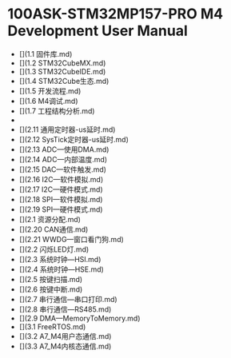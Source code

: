 # 100ASK-STM32MP157-PRO M4 Development User Manual
* [](1.1 固件库.md)
* [](1.2 STM32CubeMX.md)
* [](1.3 STM32CubeIDE.md)
* [](1.4 STM32Cube生态.md)
* [](1.5 开发流程.md)
* [](1.6 M4调试.md)
* [](1.7 工程结构分析.md)
* [](2.10通用定时器—PWM.md)
* [](2.11 通用定时器-us延时.md)
* [](2.12  SysTick定时器-us延时.md)
* [](2.13 ADC—使用DMA.md)
* [](2.14 ADC—内部温度.md)
* [](2.15 DAC—软件触发.md)
* [](2.16 I2C—软件模拟.md)
* [](2.17 I2C—硬件模式.md)
* [](2.18 SPI—软件模拟.md)
* [](2.19 SPI—硬件模式.md)
* [](2.1 资源分配.md)
* [](2.20 CAN通信.md)
* [](2.21 WWDG—窗口看门狗.md)
* [](2.2 闪烁LED灯.md)
* [](2.3 系统时钟—HSI.md)
* [](2.4 系统时钟—HSE.md)
* [](2.5 按键扫描.md)
* [](2.6 按键中断.md)
* [](2.7 串行通信—串口打印.md)
* [](2.8 串行通信—RS485.md)
* [](2.9 DMA—MemoryToMemory.md)
* [](3.1 FreeRTOS.md)
* [](3.2 A7_M4用户态通信.md)
* [](3.3 A7_M4内核态通信.md)
